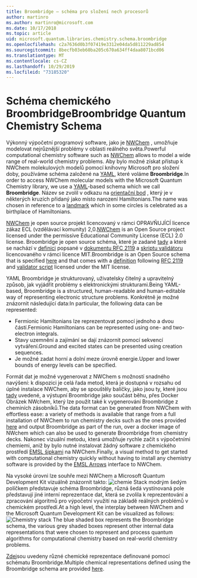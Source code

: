 ```yaml
---
title: Broombridge – schéma pro složení nech procesorů
author: martinro
ms.author: martinro@microsoft.com
ms.date: 10/17/2018
ms.topic: article
uid: microsoft.quantum.libraries.chemistry.schema.broombridge
ms.openlocfilehash: c2a7636d0b3f07419e3312e04da5d811229ad854
ms.sourcegitcommit: 8becfb03eb60ba205c670a634ff4daa8071bcd06
ms.translationtype: MT
ms.contentlocale: cs-CZ
ms.lasthandoff: 10/29/2019
ms.locfileid: "73185320"
---
```

# <a name="broombridge-quantum-chemistry-schema"></a><span data-ttu-id="77669-102">Schéma chemického Broombridge</span><span class="sxs-lookup"><span data-stu-id="77669-102">Broombridge Quantum Chemistry Schema</span></span> # 

<span data-ttu-id="77669-103">Výkonný výpočetní programový software, jako je [NWChem](http://www.nwchem-sw.org/) , umožňuje modelovat nejrůznější problémy v oblasti reálného světa.</span><span class="sxs-lookup"><span data-stu-id="77669-103">Powerful computational chemistry software such as [NWChem](http://www.nwchem-sw.org/) allows to model a wide range of real-world chemistry problems.</span></span> <span data-ttu-id="77669-104">Aby bylo možné získat přístup k NWChem molekulových modelů pomocí knihovny Microsoft pro složení doby, používáme schéma založené na [YAML](https://en.wikipedia.org/wiki/YAML), které voláme **Broombridge**.</span><span class="sxs-lookup"><span data-stu-id="77669-104">In order to access NWChem molecular models with the Microsoft Quantum Chemistry library, we use a [YAML](https://en.wikipedia.org/wiki/YAML)-based schema which we call **Broombridge**.</span></span> <span data-ttu-id="77669-105">Název se zvolil v odkazu na [orientační bod](https://en.wikipedia.org/wiki/Broom_Bridge) , který je v některých kruzích přidaný jako místo narození Hamiltonians.</span><span class="sxs-lookup"><span data-stu-id="77669-105">The name was chosen in reference to a [landmark](https://en.wikipedia.org/wiki/Broom_Bridge) which in some circles is celebrated as a birthplace of Hamiltonians.</span></span> 

<span data-ttu-id="77669-106">[NWChem](https://github.com/nwchemgit/nwchem) je open source projekt licencovaný v rámci OPRAVŇUJÍCÍ licence zákaz ECL (vzdělávací komunity) 2,0.</span><span class="sxs-lookup"><span data-stu-id="77669-106">[NWChem](https://github.com/nwchemgit/nwchem) is an Open Source project licensed under the permissive Educational Community License (ECL) 2.0 license.</span></span> <span data-ttu-id="77669-107">Broombridge je open source schéma, které je zadané [tady](xref:microsoft.quantum.libraries.chemistry.schema.broombridge) a které se nachází v [definici](https://raw.githubusercontent.com/Microsoft/Quantum/master/Chemistry/Schema/broombridge-0.1.schema.json) popsané v [dokumentu RFC 2119](https://tools.ietf.org/html/rfc2119) a [skriptu validátoru](https://raw.githubusercontent.com/Microsoft/Quantum/master/Chemistry/Schema/validator.py) licencovaného v rámci licence MIT.</span><span class="sxs-lookup"><span data-stu-id="77669-107">Broombridge is an Open Source schema that is specified [here](xref:microsoft.quantum.libraries.chemistry.schema.broombridge) and that comes with a [definition](https://raw.githubusercontent.com/Microsoft/Quantum/master/Chemistry/Schema/broombridge-0.1.schema.json) following [RFC 2119](https://tools.ietf.org/html/rfc2119) and [validator script](https://raw.githubusercontent.com/Microsoft/Quantum/master/Chemistry/Schema/validator.py) licensed under the MIT license.</span></span> 

<span data-ttu-id="77669-108">YAML Broombridge je strukturovaný, uživatelsky čitelný a upravitelný způsob, jak vyjádřit problémy s elektronickými strukturami.</span><span class="sxs-lookup"><span data-stu-id="77669-108">Being YAML-based, Broombridge is a structured, human-readable and human-editable way of representing electronic structure problems.</span></span> <span data-ttu-id="77669-109">Konkrétně je možné znázornit následující data:</span><span class="sxs-lookup"><span data-stu-id="77669-109">In particular, the following data can be represented:</span></span> 
- <span data-ttu-id="77669-110">Fermionic Hamiltonians lze reprezentovat pomocí jednoho a dvou částí.</span><span class="sxs-lookup"><span data-stu-id="77669-110">Fermionic Hamiltonians can be represented using one- and two-electron integrals.</span></span> 
- <span data-ttu-id="77669-111">Stavy uzemnění a zajímání se dají znázornit pomocí sekvencí vytváření.</span><span class="sxs-lookup"><span data-stu-id="77669-111">Ground and excited states can be presented using creation sequences.</span></span>
- <span data-ttu-id="77669-112">Je možné zadat horní a dolní meze úrovně energie.</span><span class="sxs-lookup"><span data-stu-id="77669-112">Upper and lower bounds of energy levels can be specified.</span></span>

<span data-ttu-id="77669-113">Formát dat je možné vygenerovat z NWChem s možností snadného navýšení: k dispozici je celá řada metod, která je dostupná v rozsahu od úplné instalace NWChem, aby se spouštěly balíčky, jako jsou ty, které jsou [tady](https://github.com/nwchemgit/nwchem/tree/master/QA/chem_library_tests) uvedené, a výstupní Broombridge jako součást běhu, přes Docker Obrázek NWchem, který lze použít také k vygenerování Broombridge z cheminích zásobníků.</span><span class="sxs-lookup"><span data-stu-id="77669-113">The data format can be generated from NWChem with effortless ease: a variety of methods is available that range from a full installation of NWChem to run chemistry decks such as the ones provided [here](https://github.com/nwchemgit/nwchem/tree/master/QA/chem_library_tests) and output Broombridge as part of the run, over a docker image of NWchem which can also be used to generate Broombridge from chemistry decks.</span></span> <span data-ttu-id="77669-114">Nakonec vizuální metodu, která umožňuje rychle začít s výpočetními chemiemi, aniž by bylo nutné instalovat žádný software z chemického prostředí [EMSL šipkami](https://arrows.emsl.pnnl.gov/api/qsharp_chem) na NWChem.</span><span class="sxs-lookup"><span data-stu-id="77669-114">Finally, a visual method to get started with computational chemistry quickly without having to install any chemistry software is provided by the [EMSL Arrows](https://arrows.emsl.pnnl.gov/api/qsharp_chem) interface to NWChem.</span></span> 

<span data-ttu-id="77669-115">Na vysoké úrovni lze souhře mezi NWChem a Microsoft Quantum Development Kit vizuálně znázornit takto: ![chemie Stack](~/media/broombridge.png) modrým šedým políčkem představuje schéma Broombridge, různá šedá vystínovaná pole představují jiné interní reprezentace dat, která se zvolila k reprezentování a zpracování algoritmů pro výpočetní využití na základě reálných problémů v chemickém prostředí.</span><span class="sxs-lookup"><span data-stu-id="77669-115">At a high level, the interplay between NWChem and the Microsoft Quantum Development Kit can be visualized as follows: ![Chemistry stack](~/media/broombridge.png) The blue shaded box represents the Broombridge schema, the various grey shaded boxes represent other internal data representations that were chosen to represent and process quantum algorithms for computational chemistry based on real-world chemistry problems.</span></span> 

<span data-ttu-id="77669-116">[Zde](https://github.com/microsoft/Quantum/tree/master/Chemistry/IntegralData/YAML)jsou uvedeny různé chemické reprezentace definované pomocí schématu Broombridge.</span><span class="sxs-lookup"><span data-stu-id="77669-116">Multiple chemical representations defined using the Broombridge schema are provided [here](https://github.com/microsoft/Quantum/tree/master/Chemistry/IntegralData/YAML).</span></span>

